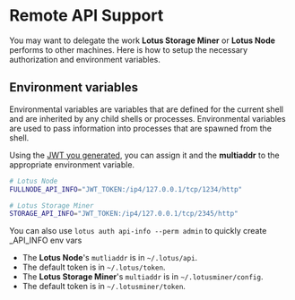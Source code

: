 # Remote API Support

You may want to delegate the work **Lotus Storage Miner** or **Lotus Node** performs to other machines. 
Here is how to setup the necessary authorization and environment variables.

## Environment variables

Environmental variables are variables that are defined for the current shell and are inherited by any child shells or processes. Environmental variables are used to pass information into processes that are spawned from the shell.

Using the [JWT you generated](https://lotu.sh/en+api#how-do-i-generate-a-token-18865), you can assign it and the **multiaddr** to the appropriate environment variable.

```sh
# Lotus Node
FULLNODE_API_INFO="JWT_TOKEN:/ip4/127.0.0.1/tcp/1234/http"

# Lotus Storage Miner
STORAGE_API_INFO="JWT_TOKEN:/ip4/127.0.0.1/tcp/2345/http"
```

You can also use `lotus auth api-info --perm admin` to quickly create _API_INFO env vars

- The **Lotus Node**'s `mutliaddr` is in `~/.lotus/api`.
- The default token is in `~/.lotus/token`.
- The **Lotus Storage Miner**'s `multiaddr` is in `~/.lotusminer/config`.
- The default token is in `~/.lotusminer/token`.
